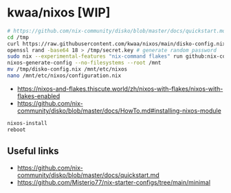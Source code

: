 # kwaa/nixos [WIP]

```bash
# https://github.com/nix-community/disko/blob/master/docs/quickstart.md#step-4-copy-the-disk-configuration-to-your-machine
cd /tmp
curl https://raw.githubusercontent.com/kwaa/nixos/main/disko-config.nix -o /tmp/disko-config.nix
openssl rand -base64 18 > /tmp/secret.key # generate random password
sudo nix --experimental-features "nix-command flakes" run github:nix-community/disko -- --mode disko /tmp/disko-config.nix
nixos-generate-config --no-filesystems --root /mnt
mv /tmp/disko-config.nix /mnt/etc/nixos
nano /mnt/etc/nixos/configuration.nix
```

- https://nixos-and-flakes.thiscute.world/zh/nixos-with-flakes/nixos-with-flakes-enabled
- https://github.com/nix-community/disko/blob/master/docs/HowTo.md#installing-nixos-module

```bash
nixos-install
reboot
```

## Useful links

- https://github.com/nix-community/disko/blob/master/docs/quickstart.md
- https://github.com/Misterio77/nix-starter-configs/tree/main/minimal
